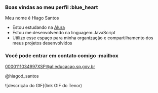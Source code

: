 ### Boas vindas ao meu perfil :blue_heart

Meu nome é Hiago Santos

- Estou estudando na [Alura](https://www.alura.com.br)
- Estou me desenvolvendo na linguagem JavaScript
- Utilizo esse espaço para minha organização e compartilhamento dos meus projetos desenvolvidos

### Você pode entrar em contato comigo :mailbox

0000111034997XSP@al.educacao.sp.gov.br

@hiagod_santos

![descrição do GIF](link GIF do Tenor)
